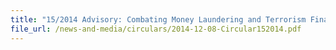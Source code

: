 ```yaml
---
title: "15/2014 Advisory: Combating Money Laundering and Terrorism Financing"
file_url: /news-and-media/circulars/2014-12-08-Circular152014.pdf
---
```

